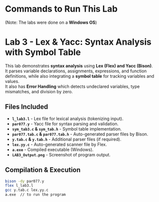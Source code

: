 # Commands to Run This Lab  
(Note: The labs were done on a **Windows OS**)

# Lab 3 - Lex & Yacc: Syntax Analysis with Symbol Table 
This lab demonstrates **syntax analysis** using **Lex (Flex) and Yacc (Bison)**.  
It parses variable declarations, assignments, expressions, and function definitions, while also integrating a **symbol table** for tracking variables and values. <br>
It also has **Error Handling** which detects undeclared variables, type mismatches, and division by zero.

## Files Included  
- **`l_lab3.l`** - Lex file for lexical analysis (tokenizing input).  
- **`par077.y`** - Yacc file for syntax parsing and validation.  
- **`sym_tab3.c` & `sym_tab.h`** - Symbol table implementation.  
- **`par077.tab.c` & `par077.tab.h`** - Auto-generated parser files by Bison.  
- **`y.tab.c` & `y.tab.h`** - Additional parser files (if required).  
- **`lex.yy.c`** - Auto-generated scanner file by Flex.  
- **`a.exe`** - Compiled executable (Windows).  
- **`LAB3_Output.png`** - Screenshot of program output.  

## Compilation & Execution   
```sh
bison -dy par077.y
flex l_lab3.l
gcc y.tab.c lex.yy.c
a.exe  // to run the program 
